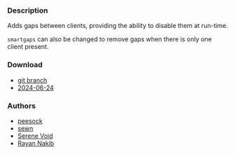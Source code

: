 ### Description
Adds gaps between clients, providing the ability to disable them at run-time. 

`smartgaps` can also be changed to remove gaps when there is only one client present.

### Download
- [git branch](https://codeberg.org/bigman/dwl/src/branch/gaps)
- [2024-06-24](https://codeberg.org/dwl/dwl-patches/raw/branch/main/patches/gaps/gaps.patch)

### Authors
- [peesock](https://codeberg.org/bigman)
- [sewn](https://codeberg.org/sewn)
- [Serene Void](https://github.com/serenevoid)
- [Rayan Nakib](https://nakibrayan2.pages.dev)
